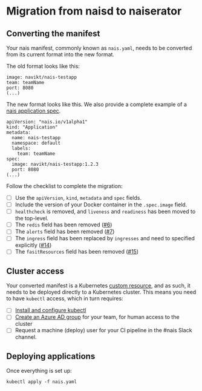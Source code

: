 # Migration from naisd to naiserator

## Converting the manifest

Your nais manifest, commonly known as `nais.yaml`, needs to be converted from its current format into the new format.

The old format looks like this:

```
image: navikt/nais-testapp
team: teamName
port: 8080
(...)
```

The new format looks like this. We also provide a complete example of a
[nais application spec](https://github.com/nais/naiserator/blob/master/examples/nais.yaml).

```
apiVersion: "nais.io/v1alpha1"
kind: "Application"
metadata:
  name: nais-testapp
  namespace: default
  labels:
    team: teamName
spec:
  image: navikt/nais-testapp:1.2.3
  port: 8080
(...)
```

Follow the checklist to complete the migration:

* [ ] Use the `apiVersion`, `kind`, `metadata` and `spec` fields.
* [ ] Include the version of your Docker container in the `.spec.image` field.
* [ ] `healthcheck` is removed, and `liveness` and `readiness` has been moved to the top-level.
* [ ] The `redis` field has been removed ([#6][i6])
* [ ] The `alerts` field has been removed ([#7][i7])
* [ ] The `ingress` field has been replaced by `ingresses` and need to specified explicitly ([#14][i14])
* [ ] The `fasitResources` field has been removed ([#15][i15])

## Cluster access

Your converted manifest is a Kubernetes
[custom resource](https://kubernetes.io/docs/concepts/extend-kubernetes/api-extension/custom-resources/),
and as such, it needs to be deployed directly to a Kubernetes cluster.
This means you need to have `kubectl` access, which in turn requires:

* [ ] [Install and configure kubectl](/content/getting-started#install-kubectl)
* [ ] [Create an Azure AD group](https://github.com/navikt/IaC/tree/master/AAD%20Team) for your team, for human access to the cluster
* [ ] Request a machine (deploy) user for your CI pipeline in the #nais Slack channel.

## Deploying applications

Once everything is set up:

```
kubectl apply -f nais.yaml
```


[i6]: https://github.com/nais/naiserator/issues/6
[i7]: https://github.com/nais/naiserator/issues/7
[i14]: https://github.com/nais/naiserator/issues/14
[i15]: https://github.com/nais/naiserator/issues/15
